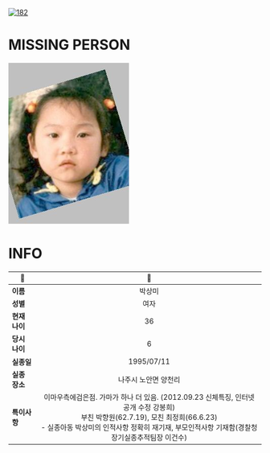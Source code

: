[![182](https://img.shields.io/badge/%EC%8B%A4%EC%A2%85%EC%8B%A0%EA%B3%A0%EB%8A%94%20%EA%B5%AD%EB%B2%88%EC%97%86%EC%9D%B4-182-blue)](http://safe182.go.kr/index.do)

# MISSING PERSON

<img src="./missing_person.jpg">

# INFO

|🔑|💎|
|--|:--:|
|**이름**|박상미|
|**성별**|여자|
|**현재 나이**|36|
|**당시 나이**|6|
|**실종일**|1995/07/11|
|**실종 장소**|나주시 노안면 양천리 |
|**특이사항**|이마우측에검은점. 가마가 하나 더 있음. (2012.09.23 신체특징, 인터넷 공개 수정 강봉희)</br>부친 박향원(62.7.19), 모친 최정희(66.6.23)</br>- 실종아동 박상미의 인적사항 정확히 재기재,  부모인적사항 기재함(경찰청 장기실종추적팀장 이건수)|
